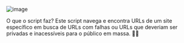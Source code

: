 ![image](https://github.com/helguyuser1/MyCodes---Python/assets/129449907/afc6a701-f96f-4499-b930-3c317fe02b90)

O que o script faz?
Este script navega e encontra URLs de um site específico em busca de URLs com falhas ou URLs que deveriam ser privadas e inacessíveis para o público em massa. 🎁📂
